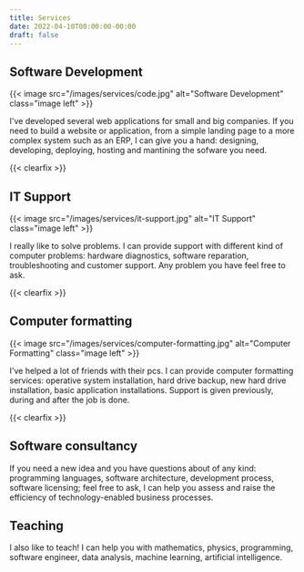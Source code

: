 ```yaml
---
title: Services
date: 2022-04-10T00:00:00-00:00
draft: false
---
```


## Software Development

{{< image src="/images/services/code.jpg" alt="Software Development" class="image left" >}}

I've developed several web applications for small and big companies. If you need to build a website or application, from a simple landing page to a more complex system such as an ERP, I can give you a hand: designing, developing, deploying, hosting and mantining the sofware you need.

{{< clearfix >}}

## IT Support

{{< image src="/images/services/it-support.jpg" alt="IT Support" class="image left" >}}

I really like to solve problems. I can provide support with different kind of computer problems: hardware diagnostics, software reparation, troubleshooting and customer support. Any problem you have feel free to ask.

{{< clearfix >}}

## Computer formatting

{{< image src="/images/services/computer-formatting.jpg" alt="Computer Formatting" class="image left" >}}

I've helped a lot of friends with their pcs. I can provide computer formatting services: operative system installation, hard drive backup, new hard drive installation, basic application installations. Support is given previously, during and after the job is done.

{{< clearfix >}}

## Software consultancy

If you need a new idea and you have questions about of any kind: programming languages, software architecture, development process, software licensing; feel free to ask, I can help you assess and raise the efficiency of technology-enabled business processes.

## Teaching

I also like to teach! I can help you with mathematics, physics, programming, software engineer, data analysis, machine learning, artificial intelligence.

